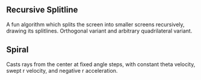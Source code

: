 ## Recursive Splitline
A fun algorithm which splits the screen into smaller screens recursively, drawing its splitlines.  Orthogonal variant and arbitrary quadrilateral variant.
## Spiral
Casts rays from the center at fixed angle steps, with constant theta velocity, swept r velocity, and negative r acceleration.
